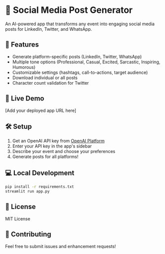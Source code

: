 # 📱 Social Media Post Generator

An AI-powered app that transforms any event into engaging social media posts for LinkedIn, Twitter, and WhatsApp.

## 🌟 Features
- Generate platform-specific posts (LinkedIn, Twitter, WhatsApp)
- Multiple tone options (Professional, Casual, Excited, Sarcastic, Inspiring, Humorous)
- Customizable settings (hashtags, call-to-actions, target audience)
- Download individual or all posts
- Character count validation for Twitter

## 🚀 Live Demo
[Add your deployed app URL here]

## 🛠️ Setup
1. Get an OpenAI API key from [OpenAI Platform](https://platform.openai.com/api-keys)
2. Enter your API key in the app's sidebar
3. Describe your event and choose your preferences
4. Generate posts for all platforms!

## 💻 Local Development
```bash
pip install -r requirements.txt
streamlit run app.py
```

## 📄 License
MIT License

## 🤝 Contributing
Feel free to submit issues and enhancement requests!